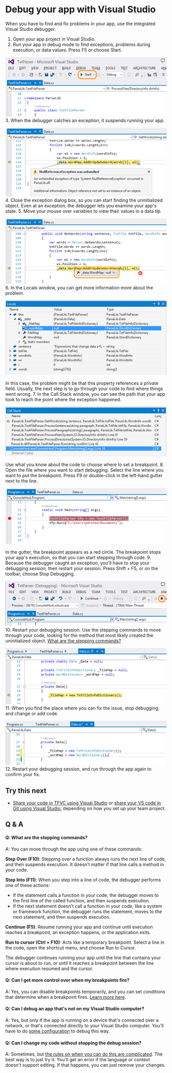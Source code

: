 
# Debug your app with Visual Studio


When you have to find and fix problems in your app, 
use the integrated Visual Studio debugger.


1. Open your app project in Visual Studio.
2. Run your app in debug mode to find exceptions, problems during execution, 
or data values. Press F5 or choose Start.



![Start debugging - choose Start or press F5](./media/debug-your-app-vs/DBG_VSCOM_Start.png)
3. When the debugger catches an exception, it suspends running your app.



![Stop at exception](./media/debug-your-app-vs/DBG_VSCOM_StopAtException.png)
4. Close the exception dialog box, so you can start finding the uninitialized 
object. Even at an exception, the debugger lets you examine your app's state.
5. Move your mouse over variables to view their values in a data tip.



![View variable values in a data tip](./media/debug-your-app-vs/DBG_VSCOM_DataTips.png)
6. In the Locals window, you can get more information more about the problem.



![View local values](./media/debug-your-app-vs/DBG_VSCOM_Locals.png)



In this case, the problem might be that this property 
references a private field. Usually, the next step is to go 
through your code to find where things went wrong.
7. In the Call Stack window, you can see the path that your app took 
to reach the point where the exception happened.



![View the call stack](./media/debug-your-app-vs/DBG_VSCOM_CallStack.png)



Use what you know about the code to choose where to set a breakpoint.
8. Open the file where you want to start debugging. Select 
the line where you want to put the breakpoint. Press F9 or double-click in the 
left-hand gutter next to the line.



![Set a breakpoint](./media/debug-your-app-vs/DBG_VSCOM_SetBreakpoint.png)



In the gutter, the breakpoint appears as a red circle. The breakpoint 
stops your app's execution, so that you can start stepping through code.
9. Because the debugger caught an exception, you'll have to stop your
debugging session, then restart your session. Press Shift + F5, 
or on the toolbar, choose Stop Debugging.



![Stop debugging](./media/debug-your-app-vs/DBG_VSCOM_StopDebugging.png)
10. Restart your debugging session. Use the stepping commands 
to move through your code, looking for the method that most
likely created the uninitialized object. 
[What are the stepping commands?](https://www.visualstudio.com/get-started/code/debug-your-app-vs#step_commands)



![Find the uninitialized variable](./media/debug-your-app-vs/DBG_VSCOM_FindProblem.png)
11. When you find the place where you can fix the issue, 
stop debugging, and change or add code.



![Fix the issue in code](./media/debug-your-app-vs/DBG_VSCOM_FixCode.png)
12. Restart your debugging session, and run through the app 
again to confirm your fix.

## Try this next

- [Share your code in TFVC using Visual Studio](https://www.visualstudio.com/get-started/code/share-your-code-in-tfvc-vs) or
[share your VS code in Git using Visual Studio](https://www.visualstudio.com/get-started/code/share-your-code-in-git-vs), 
depending on how you set up your team project.

## Q &amp; A

#### Q:    What are the stepping commands?


A:  You can move through the app using one of these commands:



**Step Over (F10)**: Stepping over a function always runs
the next line of code, and then suspends execution. It doesn't
matter if that line calls a method in your code.



**Step Into (F11)**: When you step into a line of code, 
the debugger performs one of these actions:


- If the statement calls a function in your code, 
the debugger moves to the first line of the called 
function, and then suspends execution.
- If the next statement doesn't call a function in your code,
like a system or framework function, the debugger runs the statement, 
moves to the next statement, and then suspends execution.


**Continue (F5)**: Resume running your app and continue 
until execution reaches a breakpoint, an exception happens, 
or the application exits.



**Run to cursor (Ctrl + F10)**: Acts like a temporary breakpoint. 
Select a line in the code, open the shortcut menu, and choose Run to Cursor.



The debugger continues running your app until the line that contains 
your cursor is about to run, or until it reaches a breakpoint between 
the line where execution resumed and the cursor.






#### Q:    Can I get more control over when my breakpoints fire?


A:  Yes, you can disable breakpoints temporarily, and you can set 
conditions that determine when a breakpoint fires. 
[Learn more here](https://msdn.microsoft.com/library/5557y8b4%28v=vs.120%29.aspx).






#### Q:    Can I debug an app that's not on my Visual Studio computer?


A:  Yes, but only if the app is running on a device that's connected over a network, 
or that's connected directly to your Visual Studio computer. You'll have to do 
[some configuration](https://msdn.microsoft.com/library/y7f5zaaa%28v=vs.120%29.aspx) 
to debug this way.






#### Q:    Can I change my code without stopping the debug session?


A:  Sometimes, but
[the rules on when you can do this are complicated](https://msdn.microsoft.com/library/bcew296c%28v=vs.120%29.aspx). 
The best way is to just try it. You'll get an error if the language or context 
doesn't support editing. If that happens, you can just remove your changes.
